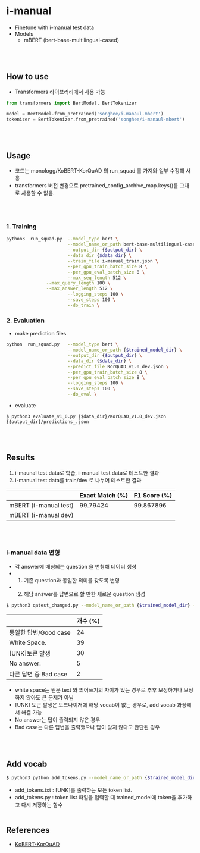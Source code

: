 # i-manual
- Finetune with i-manual test data
- Models
  - mBERT (bert-base-multilingual-cased)

<br><br>
## How to use
- Transformers 라이브러리에서 사용 가능
```python
from transformers import BertModel, BertTokenizer

model = BertModel.from_pretrained('songhee/i-manaul-mbert')
tokenizer = BertTokenizer.from_pretrained('songhee/i-manaul-mbert')
```

<br><br>
## Usage

- 코드는 monologg/KoBERT-KorQuAD 의 run_squad 를 가져와 일부 수정해 사용
- transformers 버전 변경으로 pretrained_config_archive_map.keys()를 그대로 사용할 수 없음.

<br><br>
### 1. Training

```bash
python3  run_squad.py  --model_type bert \
                       --model_name_or_path bert-base-multilingual-cased \
                       --output_dir {$output_dir} \
                       --data_dir {$data_dir} \
                       --train_file i-manual_train.json \
                       --per_gpu_train_batch_size 8 \
                       --per_gpu_eval_batch_size 8 \
                       --max_seq_length 512 \
		       --max_query_length 100 \
		       --max_answer_length 512 \
                       --logging_steps 100 \
                       --save_steps 100 \
                       --do_train \
```

### 2. Evaluation
- make prediction files

```bash
python  run_squad.py   --model_type bert \
                       --model_name_or_path {$trained_model_dir} \
                       --output_dir {$output_dir} \
                       --data_dir {$data_dir} \
                       --predict_file KorQuAD_v1.0_dev.json \
                       --per_gpu_train_batch_size 8 \
                       --per_gpu_eval_batch_size 8 \
                       --logging_steps 100 \
                       --save_steps 100 \
                       --do_eval \
```

- evaluate
```console
$ python3 evaluate_v1_0.py {$data_dir}/KorQuAD_v1.0_dev.json {$output_dir}/predictions_.json
```

<br><br>
## Results
1. i-maunal test data로 학습, i-manual test data로 테스트한 결과
2. i-manual test data를 train/dev 로 나누어 테스트한 결과

|                         | Exact Match (%) | F1 Score (%) |
| ----------------------- | --------------- | ------------ |
| mBERT (i-manual test)   |     99.79424    |   99.867896  |
| mBERT (i-manual dev)    |                 |              |


<br><br>

### i-manual data 변형
- 각 answer에 매칭되는 question 을 변형해 데이터 생성
- 1. 기존 question과 동일한 의미를 갖도록 변형
- 2. 해당 answer를 답변으로 할 만한 새로운 question 생성

```bash
$ python3 qatest_changed.py --model_name_or_path {$trained_model_dir} --data_path {$data_path}
```

|                         |      개수 (%)    | 
| ----------------------- | --------------- | 
| 동일한 답변/Good case      |        24       |
| White Space.            |        39       |
| [UNK]토큰 발생            |        30       |
| No answer.              |        5        |
| 다른 답변 중 Bad case      |        2        |

- white space는 원문 text 와 띄어쓰기의 차이가 있는 경우로 추후 보정하거나 보정하지 않아도 큰 문제가 아님
- [UNK] 토큰 발생은 토크나이저에 해당 vocab이 없는 경우로, add vocab 과정에서 해결 가능
- No answer는 답이 출력되지 않은 경우
- Bad case는 다른 답변을 출력했으나 답이 맞지 않다고 판단된 경우

<br><br>

## Add vocab
```bash
$ python3 python add_tokens.py --model_name_or_path {$trained_model_dir} --output_dir {$output_dir} --data_path {$data_dir}/add_tokens.txt
```
- add_tokens.txt : [UNK]를 출력하는 모든 token list.
- add_tokens.py : token list 파일을 입력할 때 trained_model에 token을 추가하고 다시 저장하는 함수
<br><br>
## References

- [KoBERT-KorQuAD](https://github.com/monologg/KoBERT-KorQuAD)
